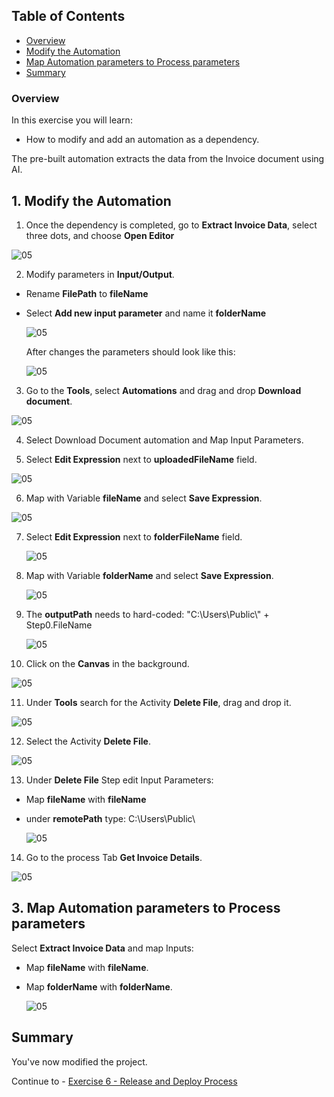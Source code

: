 ## Table of Contents
 - [Overview](#overview)
 - [Modify the Automation](#modifyAutomation)
 - [Map Automation parameters to Process parameters](#mapParameters)
 - [Summary](#summary)

### Overview <a name="overview"></a>

In this exercise you will learn:
- How to modify and add an automation as a dependency.


The pre-built automation extracts the data from the Invoice document using AI.

## 1. Modify the Automation <a name="modifyAutomation"></a>


1. Once the dependency is completed, go to **Extract Invoice Data**, select three dots, and choose **Open Editor**

  ![05](./images/010b.png)

2. Modify parameters in **Input/Output**.
- Rename **FilePath** to **fileName**
- Select **Add new input parameter** and name it **folderName**

  ![05](./images/016a.png)

    After changes the parameters should look like this:

  ![05](./images/017.png)

3. Go to the **Tools**, select **Automations** and drag and drop **Download document**.

  ![05](./images/018.png)

4. Select Download Document automation and Map Input Parameters.

5. Select **Edit Expression** next to **uploadedFileName** field.

  ![05](./images/019.png)

6. Map with Variable **fileName** and select **Save Expression**.

  ![05](./images/098.png)

7. Select **Edit Expression** next to **folderFileName** field.

    ![05](./images/097.png)

8. Map with Variable **folderName** and select **Save Expression**.

    ![05](./images/099.png)

9. The **outputPath** needs to hard-coded: "C:\\Users\\Public\\" + Step0.FileName

    ![05](./images/096.png)

10. Click on the **Canvas** in the background.

  ![05](./images/021.png)

11. Under **Tools** search for the Activity **Delete File**, drag and drop it.

  ![05](./images/022.png)

12. Select the Activity **Delete File**.

  ![05](./images/095.png)

13. Under **Delete File** Step edit Input Parameters:
- Map **fileName** with **fileName**
- under **remotePath** type: C:\Users\Public\

  ![05](./images/023a.png)

14. Go to the process Tab **Get Invoice Details**.

  ![05](./images/094.png)

## 3. Map Automation parameters to Process parameters <a name="mapParameters"></a>

 Select **Extract Invoice Data** and map Inputs:

- Map **fileName** with **fileName**.
- Map **folderName** with **folderName**.

  ![05](./images/024a.png)


## Summary <a name="summary"></a>

You've now modified the project.

Continue to - [Exercise 6 - Release and Deploy Process](../6_ReleaseDeployProcess/run-release-deploy.md)
